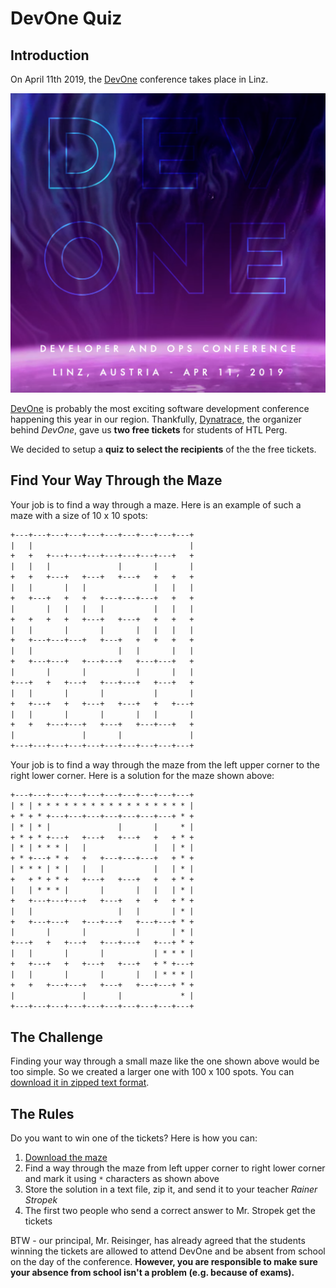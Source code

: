 # DevOne Quiz

## Introduction

On April 11th 2019, the [DevOne](https://devone.at/) conference takes place in Linz.

![DevOne Logo](devone-logo.png)

[DevOne](https://devone.at/) is probably the most exciting software development conference happening this year in our region. Thankfully, [Dynatrace](https://www.dynatrace.com/), the organizer behind *DevOne*, gave us **two free tickets** for students of HTL Perg.

We decided to setup a **quiz to select the recipients** of the the free tickets.

## Find Your Way Through the Maze

Your job is to find a way through a maze. Here is an example of such a maze with a size of 10 x 10 spots:

```txt
+---+---+---+---+---+---+---+---+---+---+
|   |                                   |
+   +   +---+---+---+---+---+---+---+   +
|   |   |               |       |       |
+   +   +---+   +---+   +---+   +   +   +
|   |       |   |               |   |   |
+   +---+   +   +   +---+---+---+   +   +
|       |   |   |   |           |   |   |
+   +   +   +   +---+   +---+   +   +   +
|   |       |       |       |   |   |   |
+   +---+---+---+   +---+   +   +   +   +
|   |                   |   |       |   |
+   +---+---+   +---+---+   +---+---+   +
|       |       |           |       |   |
+---+   +   +---+   +---+---+   +---+   +
|   |       |       |           |       |
+   +---+   +   +---+   +---+   +   +---+
|   |       |       |       |   |       |
+   +   +---+---+   +---+   +---+---+   +
|               |       |               |
+---+---+---+---+---+---+---+---+---+---+
```

Your job is to find a way through the maze from the left upper corner to the right lower corner. Here is a solution for the maze shown above:

```txt
+---+---+---+---+---+---+---+---+---+---+
| * | * * * * * * * * * * * * * * * * * |
+ * + * +---+---+---+---+---+---+---+ * +
| * | * |               |       |     * |
+ * + * +---+   +---+   +---+   +   + * +
| * | * * * |   |               |   | * |
+ * +---+ * +   +   +---+---+---+   + * +
| * * * | * |   |   |           |   | * |
+   + * + * +   +---+   +---+   +   + * +
|   | * * * |       |       |   |   | * |
+   +---+---+---+   +---+   +   +   + * +
|   |                   |   |       | * |
+   +---+---+   +---+---+   +---+---+ * +
|       |       |           |       | * |
+---+   +   +---+   +---+---+   +---+ * +
|   |       |       |           | * * * |
+   +---+   +   +---+   +---+   + * +---+
|   |       |       |       |   | * * * |
+   +   +---+---+   +---+   +---+---+ * +
|               |       |             * |
+---+---+---+---+---+---+---+---+---+---+
```

## The Challenge

Finding your way through a small maze like the one shown above would be too simple. So we created a larger one with 100 x 100 spots. You can [download it in zipped text format](https://github.com/rstropek/htl-mobile-computing/raw/master/2018-19/devone-quiz/maze.zip).

## The Rules

Do you want to win one of the tickets? Here is how you can:

1. [Download the maze](https://github.com/rstropek/htl-mobile-computing/raw/master/2018-19/devone-quiz/maze.zip)
1. Find a way through the maze from left upper corner to right lower corner and mark it using `*` characters as shown above
1. Store the solution in a text file, zip it, and send it to your teacher *Rainer Stropek*
1. The first two people who send a correct answer to Mr. Stropek get the tickets

BTW - our principal, Mr. Reisinger, has already agreed that the students winning the tickets are allowed to attend DevOne and be absent from school on the day of the conference. **However, you are responsible to make sure your absence from school isn't a problem (e.g. because of exams).**
